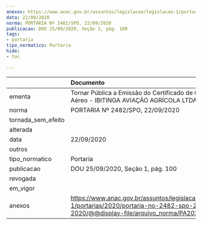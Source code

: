 ```yaml
---
anexos: https://www.anac.gov.br/assuntos/legislacao/legislacao-1/portarias/2020/portaria-no-2482-spo-22-09-2020/@@display-file/arquivo_norma/PA2020-2482.pdf
data: 22/09/2020
norma: PORTARIA Nº 2482/SPO, 22/09/2020
publicacao: DOU 25/09/2020, Seção 1, pág. 100
tags:
- portaria
tipo_normatico: Portaria
hide: 
- toc 
 
---
```


|                    | Documento                                                                                                                                            |
|:-------------------|:-----------------------------------------------------------------------------------------------------------------------------------------------------|
| ementa             | Tornar Pública a Emissão do Certificado de Operador Aéreo - IBITINGA AVIAÇÃO AGRÍCOLA LTDA.                                                          |
| norma              | PORTARIA Nº 2482/SPO, 22/09/2020                                                                                                                     |
| tornada_sem_efeito |                                                                                                                                                      |
| alterada           |                                                                                                                                                      |
| data               | 22/09/2020                                                                                                                                           |
| outros             |                                                                                                                                                      |
| tipo_normatico     | Portaria                                                                                                                                             |
| publicacao         | DOU 25/09/2020, Seção 1, pág. 100                                                                                                                    |
| revogada           |                                                                                                                                                      |
| em_vigor           |                                                                                                                                                      |
| anexos             | https://www.anac.gov.br/assuntos/legislacao/legislacao-1/portarias/2020/portaria-no-2482-spo-22-09-2020/@@display-file/arquivo_norma/PA2020-2482.pdf |